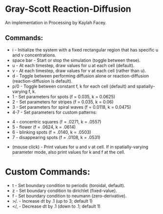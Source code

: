 # Gray-Scott Reaction-Diffusion

An implementation in Processing by Kaylah Facey.

## Commands:

* i - Initialize the system with a fixed rectangular region that has specific u and v concentrations.
* space bar - Start or stop the simulation (toggle between these).
* u - At each timestep, draw values for u at each cell (default).
* v - At each timestep, draw values for v at each cell (rather than u).
* d - Toggle between performing diffusion alone or reaction-diffusion (reaction-diffusion is default).
* p/0 - Toggle between constant f, k for each cell (default) and spatially-varying f, k.
* 1 - Set parameters for spots (f = 0.035, k = 0.0625)
* 2 - Set parameters for stripes (f = 0.035, k = 0.06)
* 3 - Set parameters for spiral waves (f = 0.0118, k = 0.0475)
* 4-7 - Set parameters for custom patterns:
-   4 - concentric squares (f = .0271, k = .0557)
-   5 - flower (f = .0624, k = .0614)
-   6 - blinking spots (f = .0140, k = .0503)
-   7 - disappearing spots (f = .0108, k = .0531)
* (mouse click) - Print values for u and v at cell.  If in spatially-varying parameter mode, also print values for k and f at the cell.

# Custom Commands:
* t - Set boundary condition to periodic (toroidal, default).
* z - Set boundary condition to dirichlet (fixed-value).
* f - Set boundary condition to neumann (zero-derivative).
* \>/. - Increase dt by .1 (up to 3; default 1)
* </, - Decrease dt by .1 (down to .1; default 1)
